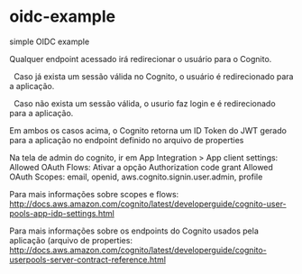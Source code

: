 # oidc-example
simple OIDC example


Qualquer endpoint acessado irá redirecionar o usuário para o Cognito.

    Caso já exista um sessão válida no Cognito, o usuário é redirecionado para a aplicação.
    
    Caso não exista um sessão válida, o usurio faz login e é redirecionado para a aplicação.
    
Em ambos os casos acima, o Cognito retorna um ID Token do JWT gerado para a aplicação no endpoint definido no arquivo de properties
    
Na tela de admin do cognito, ir em App Integration > App client settings:
    Allowed OAuth Flows: Ativar a opção Authorization code grant
    Allowed OAuth Scopes: email, openid, aws.cognito.signin.user.admin, profile
    
Para mais informações sobre scopes e flows: http://docs.aws.amazon.com/cognito/latest/developerguide/cognito-user-pools-app-idp-settings.html

Para mais informações sobre os endpoints do Cognito usados pela aplicação (arquivo de properties: http://docs.aws.amazon.com/cognito/latest/developerguide/cognito-userpools-server-contract-reference.html
